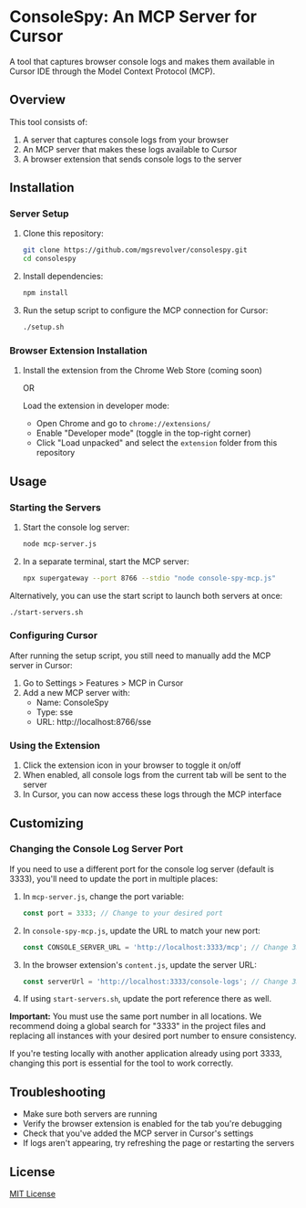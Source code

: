 # ConsoleSpy: An MCP Server for Cursor

A tool that captures browser console logs and makes them available in Cursor IDE through the Model Context Protocol (MCP).

## Overview

This tool consists of:

1. A server that captures console logs from your browser
2. An MCP server that makes these logs available to Cursor
3. A browser extension that sends console logs to the server

## Installation

### Server Setup

1. Clone this repository:

   ```bash
   git clone https://github.com/mgsrevolver/consolespy.git
   cd consolespy
   ```

2. Install dependencies:

   ```bash
   npm install
   ```

3. Run the setup script to configure the MCP connection for Cursor:
   ```bash
   ./setup.sh
   ```

### Browser Extension Installation

1. Install the extension from the Chrome Web Store (coming soon)

   OR

   Load the extension in developer mode:

   - Open Chrome and go to `chrome://extensions/`
   - Enable "Developer mode" (toggle in the top-right corner)
   - Click "Load unpacked" and select the `extension` folder from this repository

## Usage

### Starting the Servers

1. Start the console log server:

   ```bash
   node mcp-server.js
   ```

2. In a separate terminal, start the MCP server:
   ```bash
   npx supergateway --port 8766 --stdio "node console-spy-mcp.js"
   ```

Alternatively, you can use the start script to launch both servers at once:

```bash
./start-servers.sh
```

### Configuring Cursor

After running the setup script, you still need to manually add the MCP server in Cursor:

1. Go to Settings > Features > MCP in Cursor
2. Add a new MCP server with:
   - Name: ConsoleSpy
   - Type: sse
   - URL: http://localhost:8766/sse

### Using the Extension

1. Click the extension icon in your browser to toggle it on/off
2. When enabled, all console logs from the current tab will be sent to the server
3. In Cursor, you can now access these logs through the MCP interface

## Customizing

### Changing the Console Log Server Port

If you need to use a different port for the console log server (default is 3333), you'll need to update the port in multiple places:

1. In `mcp-server.js`, change the port variable:

   ```javascript
   const port = 3333; // Change to your desired port
   ```

2. In `console-spy-mcp.js`, update the URL to match your new port:

   ```javascript
   const CONSOLE_SERVER_URL = 'http://localhost:3333/mcp'; // Change 3333 to your port
   ```

3. In the browser extension's `content.js`, update the server URL:

   ```javascript
   const serverUrl = 'http://localhost:3333/console-logs'; // Change 3333 to your port
   ```

4. If using `start-servers.sh`, update the port reference there as well.

**Important:** You must use the same port number in all locations. We recommend doing a global search for "3333" in the project files and replacing all instances with your desired port number to ensure consistency.

If you're testing locally with another application already using port 3333, changing this port is essential for the tool to work correctly.

## Troubleshooting

- Make sure both servers are running
- Verify the browser extension is enabled for the tab you're debugging
- Check that you've added the MCP server in Cursor's settings
- If logs aren't appearing, try refreshing the page or restarting the servers

## License

[MIT License](LICENSE)
